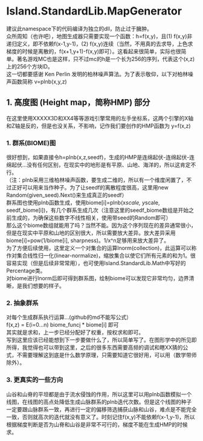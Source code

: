 # Island.StandardLib.MapGenerator
建议此namespace下的代码编译为独立的dll，防止过于臃肿。  
众所周知（也许吧），地图生成器只需要实现一个函数：h=f(x,y)，且(1) f(x,y)非递归定义，即不依赖f(x-1,y-1)，(2) f(x,y)连续（当然，不用真的去求导，上色求梯度的时候是离散的，f(x+1,y+1)-f(x,y)即可）。这看起来很简单，实际也很简单。著名游戏MC也是这样，只不过mc的h是一个长为256的序列，代表这个(x,z)上的256个方块ID。  
这一切都要感谢 Ken Perlin 发明的柏林噪声算法。为了表示敬仰，以下对柏林噪声函数简称 v=plnb(x,y,z)  
## 1. 高度图 (Height map，简称HMP) 部分  
在这里使用XXXXX3D和XX4等等游戏引擎常用的左手坐标系，这两个引擎的X轴和Z轴是反的，但是也没关系，不影响，记作我们要创作的HMP函数为 y=f(x,z)  
### 1. 群系(BIOME)图  
很好想到，如果直接令h=plnb(x,z,seedf)，生成的HMP是连绵起伏-连绵起伏-连绵起伏...没有任何区别，在现实中的地形是有平原、山地、海洋的，所以这肯定不行。  
（注：plnb采用三维柏林噪声函数，要生成二维的，所以有一个维度闲置了，不过正好可以用来当作种子。为了让seedf的离散程度很高，这里用new Random(given_seed).Next()来生成真正的seedf）  
群系图也使用plnb函数生成，使用biome[i]=plnb(x*scale, y*scale, seedf_biome[i])，有几个群系生成几次（注意这里的seedf_biome数组是开始之前生成的，为确保这些数字不线性相关，使用带seed的Random即可）  
那么这个biome数组就能用了吗？当然不能。因为这个序列现在的差异通常很小，但是在现实中平原和山地的区别很大，所以需要放大差异。放大差异采用 biome[i]=pow(1/biome[i], sharpness)。1/x^n足够用来放大差异了。  
为了方便后续使用，这里定义一个对集合的运算lnorm(collection)，此运算可以称作对集合线性归一化(linear-normalize)，缩放集合以使它们所有元素的和为1。很容易实现（但是后续非常常用），也可使用Island.StandardLib.Math中写好的Percentage类。  
对biome进行lnorm后即可得到群系图，绘制biome可以发现它非常均匀，边界清晰，是我们想要的样子。
### 2. 抽象群系
对每个生成群系执行运算...(github的md不能写公式）  
f(x,z) = E(i=0...n) biome_func[i](x,z) * biome[i] 即可  
其实就是求和，上一步已经分配好了权重，按权求和即可。  
写到这里应该已经能想到下一步要做什么了，所以简单写了。在图形学中的所见即所得，我觉得也可以带到这里，之后的很多东西需要高频的调试和瞎XX猜的公式，不需要理解这到底是什么数学原理，只需要知道它很好用，可以用（数学带师除外）。  
### 3. 更真实的一些方向
山谷和山脊的平坦都是由于流水侵蚀的作用，所以这里可以用plnb函数模拟一个线图，在线图的高点处降低生成山脉群系的plnb迭代次数。但是这个线图的种子一定要跟山脉群系一致，再进行一定的偏移筛选捕获山脉和山谷，难点是不能完全一致，否则就高次的迭代就没有意义了。时刻记住f(x,y)不能依赖f(x-1,y-1)，所以根据梯度判断是否为山脊和山谷是非常不可行的，梯度不能在生成HMP的时候求。
